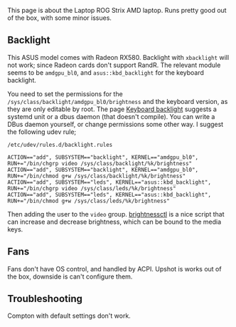 This page is about the Laptop ROG Strix AMD laptop. Runs pretty good out of the box, with some minor issues.

## Backlight

This ASUS model comes with Radeon RX580\. Backlight with `xbacklight` will not work; since Radeon cards don't support RandR. The relevant module seems to be `amdgpu_bl0`, and `asus::kbd_backlight` for the keyboard backlight.

You need to set the permissions for the `/sys/class/backlight/amdgpu_bl0/brightness` and the keyboard version, as they are only editable by root. The page [Keyboard backlight](/index.php/Keyboard_backlight "Keyboard backlight") suggests a systemd unit or a dbus daemon (that doesn't compile). You can write a DBus daemon yourself, or change permissions some other way. I suggest the following udev rule;

 `/etc/udev/rules.d/backlight.rules` 
```
ACTION=="add", SUBSYSTEM=="backlight", KERNEL=="amdgpu_bl0", RUN+="/bin/chgrp video /sys/class/backlight/%k/brightness"
ACTION=="add", SUBSYSTEM=="backlight", KERNEL=="amdgpu_bl0", RUN+="/bin/chmod g+w /sys/class/backlight/%k/brightness"
ACTION=="add", SUBSYSTEM=="leds", KERNEL=="asus::kbd_backlight", RUN+="/bin/chgrp video /sys/class/leds/%k/brightness"
ACTION=="add", SUBSYSTEM=="leds", KERNEL=="asus::kbd_backlight", RUN+="/bin/chmod g+w /sys/class/leds/%k/brightness"

```

Then adding the user to the `video` group. [brightnessctl](https://aur.archlinux.org/packages/brightnessctl/) is a nice script that can increase and decrease brightness, which can be bound to the media keys.

## Fans

Fans don't have OS control, and handled by ACPI. Upshot is works out of the box, downside is can't configure them.

## Troubleshooting

Compton with default settings don't work.